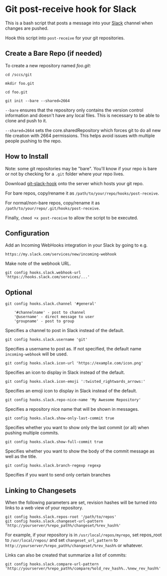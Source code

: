 # Git post-receive hook for Slack

This is a bash script that posts a message into your [Slack](https://slack.com) channel when changes are pushed.

Hook this script into `post-receive` for your git repositories.

## Create a Bare Repo (if needed)

To create a new repository named _foo.git_:

```
cd /sccs/git

mkdir foo.git

cd foo.git

git init --bare --shared=2664
```

`--bare` ensures that the repository only contains the version control information and doesn't have any local files. This is necessary to be able to clone and push to it.

`--shared=2664` sets the core.sharedRepository which forces git to do all new file creation with 2664 permissions. This helps avoid issues with multiple people pushing to the repo.

## How to Install

Note: some git repositories may be "bare". You'll know if your repo is bare or not by checking for a `.git` folder where your repo lives.

Download [git-slack-hook](https://raw.githubusercontent.com/chriseldredge/git-slack-hook/master/git-slack-hook) onto the server which hosts your git repo.

For bare repos, copy/rename it as `/path/to/your/repo/hooks/post-receive`.

For normal/non-bare repos, copy/rename it as `/path/to/your/repo/.git/hooks/post-receive`.

Finally, `chmod +x post-receive` to allow the script to be executed.

## Configuration

Add an Incoming WebHooks integration in your Slack by going to e.g.

    https://my.slack.com/services/new/incoming-webhook

Make note of the webhook URL.

    git config hooks.slack.webhook-url 'https://hooks.slack.com/services/...'

## Optional

    git config hooks.slack.channel '#general'

        '#channelname' - post to channel
        '@username' - direct message to user
        'groupname' - post to group

Specifies a channel to post in Slack instead of the default.

    git config hooks.slack.username 'git'

Specifies a username to post as. If not specified, the default name `incoming-webhook` will be used.

    git config hooks.slack.icon-url 'https://example.com/icon.png'

Specifies an icon to display in Slack instead of the default.

    git config hooks.slack.icon-emoji ':twisted_rightwards_arrows:'

Specifies an emoji icon to display in Slack instead of the default.

    git config hooks.slack.repo-nice-name 'My Awesome Repository'

Specifies a repository nice name that will be shown in messages.

    git config hooks.slack.show-only-last-commit true

Specifies whether you want to show only the last commit (or all) when pushing multiple commits.

    git config hooks.slack.show-full-commit true

Specifies whether you want to show the body of the commit message as well as the title.

    git config hooks.slack.branch-regexp regexp

Specifies if you want to send only certain branches

## Linking to Changesets

When the following parameters are set, revision hashes will be turned into links to a web view of your repository.

    git config hooks.slack.repos-root '/path/to/repos'
    git config hooks.slack.changeset-url-pattern 'http://yourserver/%repo_path%/changeset/%rev_hash%'

For example, if your repository is in `/usr/local/repos/myrepo`, set repos_root to `/usr/local/repos/` and set `changeset_url_pattern` to `http://yourserver/%repo_path%/changeset/%rev_hash%` or whatever.

Links can also be created that summarize a list of commits:

    git config hooks.slack.compare-url-pattern 'http://yourserver/%repo_path%/compare/%old_rev_hash%..%new_rev_hash%'
